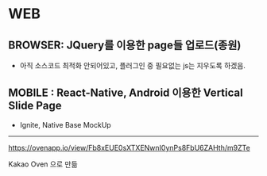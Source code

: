 # WEB
## BROWSER: JQuery를 이용한 page들 업로드(종원)
  - 아직 소스코드 최적화 안되어있고, 플러그인 중 필요없는 js는 지우도록 하겠음. 
  
## MOBILE : React-Native, Android 이용한 Vertical Slide Page
  - Ignite, Native Base
MockUp
---
https://ovenapp.io/view/Fb8xEUE0sXTXENwnI0ynPs8FbU6ZAHth/m9ZTe

Kakao Oven 으로 만듦

